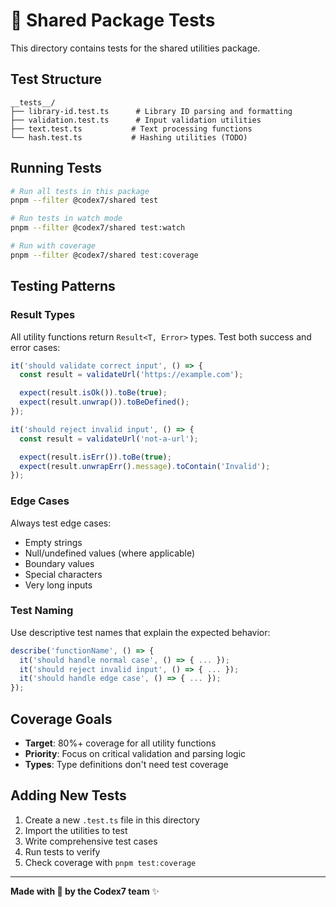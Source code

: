 # 🧪 Shared Package Tests

This directory contains tests for the shared utilities package.

## Test Structure

```
__tests__/
├── library-id.test.ts      # Library ID parsing and formatting
├── validation.test.ts      # Input validation utilities
├── text.test.ts           # Text processing functions
└── hash.test.ts           # Hashing utilities (TODO)
```

## Running Tests

```bash
# Run all tests in this package
pnpm --filter @codex7/shared test

# Run tests in watch mode
pnpm --filter @codex7/shared test:watch

# Run with coverage
pnpm --filter @codex7/shared test:coverage
```

## Testing Patterns

### Result Types

All utility functions return `Result<T, Error>` types. Test both success and error cases:

```typescript
it('should validate correct input', () => {
  const result = validateUrl('https://example.com');

  expect(result.isOk()).toBe(true);
  expect(result.unwrap()).toBeDefined();
});

it('should reject invalid input', () => {
  const result = validateUrl('not-a-url');

  expect(result.isErr()).toBe(true);
  expect(result.unwrapErr().message).toContain('Invalid');
});
```

### Edge Cases

Always test edge cases:
- Empty strings
- Null/undefined values (where applicable)
- Boundary values
- Special characters
- Very long inputs

### Test Naming

Use descriptive test names that explain the expected behavior:

```typescript
describe('functionName', () => {
  it('should handle normal case', () => { ... });
  it('should reject invalid input', () => { ... });
  it('should handle edge case', () => { ... });
});
```

## Coverage Goals

- **Target**: 80%+ coverage for all utility functions
- **Priority**: Focus on critical validation and parsing logic
- **Types**: Type definitions don't need test coverage

## Adding New Tests

1. Create a new `.test.ts` file in this directory
2. Import the utilities to test
3. Write comprehensive test cases
4. Run tests to verify
5. Check coverage with `pnpm test:coverage`

---

**Made with 💜 by the Codex7 team** ✨
